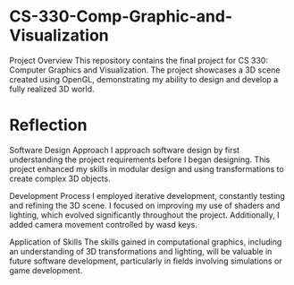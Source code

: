 # CS-330-Comp-Graphic-and-Visualization
Project Overview
This repository contains the final project for CS 330: Computer Graphics and Visualization. The project showcases a 3D scene created using OpenGL, demonstrating my ability to design and develop a fully realized 3D world.

# Reflection
Software Design Approach
I approach software design by first understanding the project requirements before I began designing. This project enhanced my skills in modular design and using transformations to create complex 3D objects.

Development Process
I employed iterative development, constantly testing and refining the 3D scene. I focused on improving my use of shaders and lighting, which evolved significantly throughout the project. Additionally, I added camera movement controlled by wasd keys. 

Application of Skills
The skills gained in computational graphics, including an understanding of 3D transformations and lighting, will be valuable in future software development, particularly in fields involving simulations or game development.

